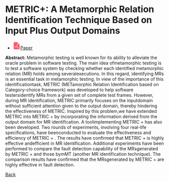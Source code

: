 # METRIC+: A Metamorphic Relation Identification Technique Based on Input Plus Output Domains

* <img src="../../icons/pdf.png" width="24px">[Paper](./METRIC+_A_Metamorphic_Relation_Identification_Technique_Based_on_Input_Plus_Output_Domains.pdf)

**Abstract:** Metamorphic testing is well known for its ability to alleviate the oracle problem in software testing. The main idea ofmetamorphic testing is to test a software system by checking whether each identified metamorphic relation (MR) holds among severalexecutions. In this regard, identifying MRs is an essential task in metamorphic testing. In view of the importance of this identificationtask, METRIC (METamorphic Relation Identification based on Category-choice framework) was developed to help software testersidentify MRs from a given set of complete test frames. However, during MR identification, METRIC primarily focuses on the inputdomain without sufficient attention given to the output domain, thereby hindering the effectiveness of METRIC. Inspired by this problem,we have extended METRIC into METRIC + by incorporating the information derived from the output domain for MR identification. A toolimplementing METRIC + has also been developed. Two rounds of experiments, involving four real-life specifications, have beenconducted to evaluate the effectiveness and efficiency of METRIC + . The results have confirmed that METRIC + is highly effective andefficient in MR identification. Additional experiments have been performed to compare the fault detection capability of the MRsgenerated by METRIC + and those bymMT (another MR identification technique). The comparison results have confirmed that the MRsgenerated by METRIC + are highly effective in fault detection.

[Back](../../README.md)